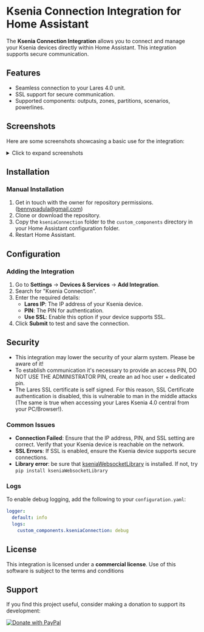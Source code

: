 # Ksenia Connection Integration for Home Assistant

The **Ksenia Connection Integration** allows you to connect and manage your Ksenia devices directly within Home Assistant. This integration supports secure communication.


## Features
- Seamless connection to your Lares 4.0 unit.
- SSL support for secure communication.
- Supported components: outputs, zones, partitions, scenarios, powerlines.

## Screenshots
Here are some screenshots showcasing a basic use for the integration:

<details>
<summary>Click to expand screenshots</summary>
   
![Screenshot 1](images/domus.png)

![Screenshot 2](images/consumi.png)

![Screenshot 3](images/scenari.png)

![Screenshot 4](images/luci.png)

</details>



## Installation

### Manual Installation
1. Get in touch with the owner for repository permissions. (bennypadula@gmail.com)
2. Clone or download the repository.
3. Copy the `kseniaConnection` folder to the `custom_components` directory in your Home Assistant configuration folder.
4. Restart Home Assistant.

## Configuration

### Adding the Integration
1. Go to **Settings** → **Devices & Services** → **Add Integration**.
2. Search for "Ksenia Connection".
3. Enter the required details:
   - **Lares IP**: The IP address of your Ksenia device.
   - **PIN**: The PIN for authentication.
   - **Use SSL**: Enable this option if your device supports SSL.
4. Click **Submit** to test and save the connection.

## Security

- This integration may lower the security of your alarm system. Please be aware of it!
- To establish communication it's necessary to provide an access PIN, DO NOT USE THE ADMINISTRATOR PIN, create an ad hoc user + dedicated pin.
- The Lares SSL certificate is self signed. For this reason, SSL Certificate authentication is disabled, this is vulnerable to man in the middle attacks (The same is true when accessing your Lares Ksenia 4.0 central from your PC/Browser!).

### Common Issues
- **Connection Failed**: Ensure that the IP address, PIN, and SSL setting are correct. Verify that your Ksenia device is reachable on the network.
- **SSL Errors**: If SSL is enabled, ensure the Ksenia device supports secure connections.
- **Library error**: be sure that [kseniaWebsocketLibrary](https://github.com/realnot16/kseniaWebsocketLibrary) is installed. If not, try ```pip install kseniaWebsocketLibrary```

### Logs
To enable debug logging, add the following to your `configuration.yaml`:

```yaml
logger:
  default: info
  logs:
    custom_components.kseniaConnection: debug
```

## License
This integration is licensed under a **commercial license**. Use of this software is subject to the terms and conditions

## Support

If you find this project useful, consider making a donation to support its development:

[![Donate with PayPal](https://img.shields.io/badge/Donate-PayPal-blue.svg)](https://www.paypal.com/donate/?hosted_button_id=XXMMY7ZYEHWW4)
